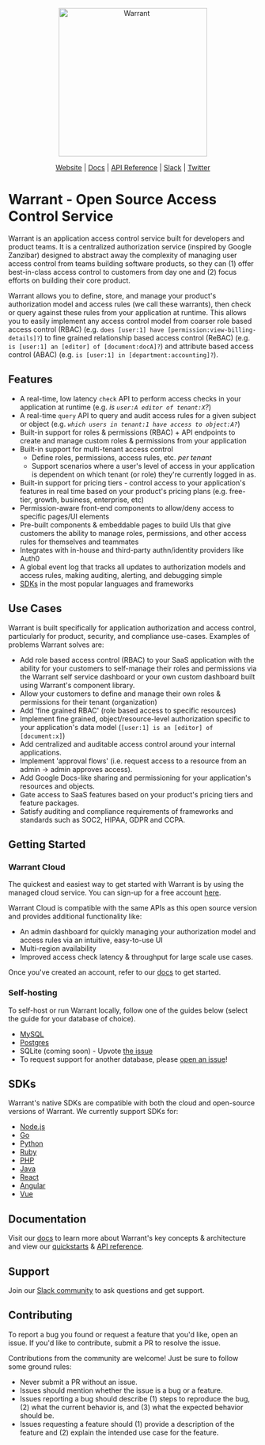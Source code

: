 <p align="center">
    <a href="https://warrant.dev/"><img src="https://warrant.dev/images/logo-primary-wide.png" width="300px" alt="Warrant" /></a>
</p>
<p align="center">
  <a href="https://warrant.dev/">Website</a> |
  <a href="https://docs.warrant.dev/">Docs</a> |
  <a href="https://docs.warrant.dev/objecttypes/get-all-object-types/">API Reference</a> |
  <a href="https://join.slack.com/t/warrantcommunity/shared_invite/zt-12g84updv-5l1pktJf2bI5WIKN4_~f4w">Slack</a> |
  <a href="https://twitter.com/warrant_dev">Twitter</a>
</p>

# Warrant - Open Source Access Control Service

Warrant is an application access control service built for developers and product teams. It is a centralized authorization service (inspired by Google Zanzibar) designed to abstract away the complexity of managing user access control from teams building software products, so they can (1) offer best-in-class access control to customers from day one and (2) focus efforts on building their core product.

Warrant allows you to define, store, and manage your product's authorization model and access rules (we call these warrants), then check or query against these rules from your application at runtime. This allows you to easily implement any access control model from coarser role based access control (RBAC) (e.g. `does [user:1] have [permission:view-billing-details]?`) to fine grained relationship based access control (ReBAC) (e.g. `is [user:1] an [editor] of [document:docA]?`) and attribute based access control (ABAC) (e.g. `is [user:1] in [department:accounting]?`).

## Features

- A real-time, low latency `check` API to perform access checks in your application at runtime (e.g. _is `user:A editor of tenant:X`?_)
- A real-time `query` API to query and audit access rules for a given subject or object (e.g. _`which users in tenant:1 have access to object:A?`_)
- Built-in support for roles & permissions (RBAC) + API endpoints to create and manage custom roles & permissions from your application
- Built-in support for multi-tenant access control
  - Define roles, permissions, access rules, etc. _per tenant_
  - Support scenarios where a user's level of access in your application is dependent on which tenant (or role) they're currently logged in as.
- Built-in support for pricing tiers - control access to your application's features in real time based on your product's pricing plans (e.g. free-tier, growth, business, enterprise, etc)
- Permission-aware front-end components to allow/deny access to specific pages/UI elements
- Pre-built components & embeddable pages to build UIs that give customers the ability to manage roles, permissions, and other access rules for themselves and teammates
- Integrates with in-house and third-party authn/identity providers like Auth0
- A global event log that tracks all updates to authorization models and access rules, making auditing, alerting, and debugging simple
- [SDKs](#sdks) in the most popular languages and frameworks

## Use Cases

Warrant is built specifically for application authorization and access control, particularly for product, security, and compliance use-cases. Examples of problems Warrant solves are:

- Add role based access control (RBAC) to your SaaS application with the ability for your customers to self-manage their roles and permissions via the Warrant self service dashboard or your own custom dashboard built using Warrant's component library.
- Allow your customers to define and manage their own roles & permissions for their tenant (organization)
- Add 'fine grained RBAC' (role based access to specific resources)
- Implement fine grained, object/resource-level authorization specific to your application's data model (`[user:1] is an [editor] of [document:x]`)
- Add centralized and auditable access control around your internal applications.
- Implement 'approval flows' (i.e. request access to a resource from an admin -> admin approves access).
- Add Google Docs-like sharing and permissioning for your application's resources and objects.
- Gate access to SaaS features based on your product's pricing tiers and feature packages.
- Satisfy auditing and compliance requirements of frameworks and standards such as SOC2, HIPAA, GDPR and CCPA.

## Getting Started

### Warrant Cloud

The quickest and easiest way to get started with Warrant is by using the managed cloud service. You can sign-up for a free account [here](https://app.warrant.dev/signup).

Warrant Cloud is compatible with the same APIs as this open source version and provides additional functionality like:

- An admin dashboard for quickly managing your authorization model and access rules via an intuitive, easy-to-use UI
- Multi-region availability
- Improved access check latency & throughput for large scale use cases.

Once you've created an account, refer to our [docs](https://docs.warrant.dev/) to get started.

### Self-hosting

To self-host or run Warrant locally, follow one of the guides below (select the guide for your database of choice).

- [MySQL](/migrations/datastore/mysql/README.md)
- [Postgres](/migrations/datastore/postgres/README.md)
- SQLite (coming soon) - Upvote [the issue](https://github.com/warrant-dev/warrant/issues/14)
- To request support for another database, please [open an issue](https://github.com/warrant-dev/warrant/issues/new/choose)!

## SDKs

Warrant's native SDKs are compatible with both the cloud and open-source versions of Warrant. We currently support SDKs for:

- [Node.js](https://github.com/warrant-dev/warrant-node)
- [Go](https://github.com/warrant-dev/warrant-go)
- [Python](https://github.com/warrant-dev/warrant-python)
- [Ruby](https://github.com/warrant-dev/warrant-ruby)
- [PHP](https://github.com/warrant-dev/warrant-php)
- [Java](https://github.com/warrant-dev/warrant-java)
- [React](https://github.com/warrant-dev/react-warrant-js)
- [Angular](https://github.com/warrant-dev/angular-warrant)
- [Vue](https://github.com/warrant-dev/vue-warrant)

## Documentation

Visit our [docs](https://docs.warrant.dev/) to learn more about Warrant's key concepts & architecture and view our [quickstarts](https://docs.warrant.dev/quickstart/role-based-access-control/) & [API reference](https://docs.warrant.dev/objecttypes/get-all-object-types/).

## Support

Join our [Slack community](https://join.slack.com/t/warrantcommunity/shared_invite/zt-12g84updv-5l1pktJf2bI5WIKN4_~f4w) to ask questions and get support.

## Contributing

To report a bug you found or request a feature that you'd like, open an issue. If you'd like to contribute, submit a PR to resolve the issue.

Contributions from the community are welcome! Just be sure to follow some ground rules:

- Never submit a PR without an issue.
- Issues should mention whether the issue is a bug or a feature.
- Issues reporting a bug should describe (1) steps to reproduce the bug, (2) what the current behavior is, and (3) what the expected behavior should be.
- Issues requesting a feature should (1) provide a description of the feature and (2) explain the intended use case for the feature.
